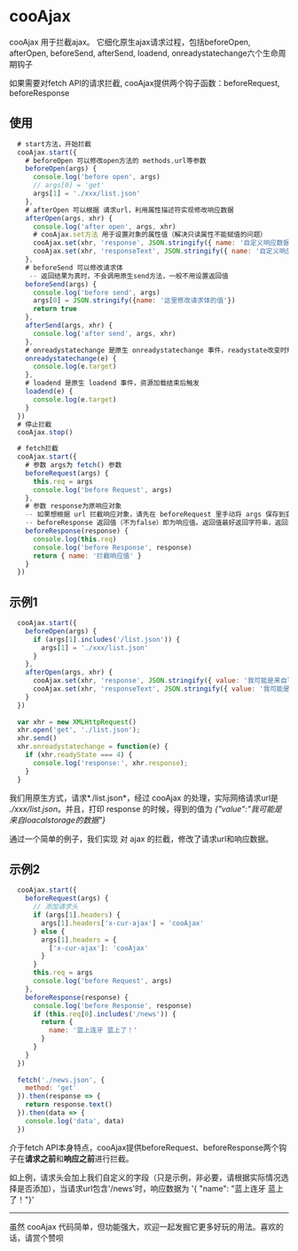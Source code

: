 # cooAjax
cooAjax 用于拦截ajax。 它细化原生ajax请求过程，包括beforeOpen, afterOpen, beforeSend, afterSend, loadend, onreadystatechange六个生命周期钩子

如果需要对fetch API的请求拦截, cooAjax提供两个钩子函数：beforeRequest, beforeResponse

## 使用

```js
  # start方法，开始拦截
  cooAjax.start({
    # beforeOpen 可以修改open方法的 methods,url等参数
    beforeOpen(args) {
      console.log('before open', args)
      // args[0] = 'get'
      args[1] = './xxx/list.json'
    },
    # afterOpen 可以根据 请求url，利用属性描述符实现修改响应数据
    afterOpen(args, xhr) {
      console.log('after open', args, xhr)
      # cooAjax.set方法 用于设置对象的属性值（解决只读属性不能赋值的问题）
      cooAjax.set(xhr, 'response', JSON.stringify({ name: '自定义响应数据'}))
      cooAjax.set(xhr, 'responseText', JSON.stringify({ name: '自定义响应数据'}))
    },
    # beforeSend 可以修改请求体
     -- 返回结果为真时，不会调用原生send方法，一般不用设置返回值
    beforeSend(args) {
      console.log('before send', args)
      args[0] = JSON.stringify({name: '这里修改请求体的值'})
      return true
    },
    afterSend(args, xhr) {
      console.log('after send', args, xhr)
    },
    # onreadystatechange 是原生 onreadystatechange 事件，readystate改变时触发
    onreadystatechange(e) {
      console.log(e.target)
    },
    # loadend 是原生 loadend 事件，资源加载结束后触发
    loadend(e) {
      console.log(e.target)
    }
  })
  # 停止拦截
  cooAjax.stop()
```

```js
  # fetch拦截
  cooAjax.start({
    # 参数 args为 fetch() 参数
    beforeRequest(args) {
      this.req = args
      console.log('before Request', args)
    },
    # 参数 response为原响应对象
    -- 如果想根据 url 拦截响应对象，请先在 beforeRequest 里手动将 args 保存到变量中
    -- beforeResponse 返回值（不为false）即为响应值。返回值最好返回字符串，返回非字符串时，cooAjax内部会调用JJSON.stringify()方法进行转换
    beforeResponse(response) {
      console.log(this.req)
      console.log('before Response', response)
      return { name: '拦截响应值' }
    }
  })
```

## 示例1
```js
  cooAjax.start({
    beforeOpen(args) {
      if (args[1].includes('/list.json')) {
        args[1] = './xxx/list.json'
      }
    },
    afterOpen(args, xhr) {
      cooAjax.set(xhr, 'response', JSON.stringify({ value: '我可能是来自loacalstorage的数据'}))
      cooAjax.set(xhr, 'responseText', JSON.stringify({ value: '我可能是来自loacalstorage的数据'}))
    }
  })
  
  var xhr = new XMLHttpRequest()
  xhr.open('get', './list.json');
  xhr.send()
  xhr.onreadystatechange = function(e) {
    if (xhr.readyState === 4) {
      console.log('response:', xhr.response);
    }
  }
```

我们用原生方式，请求*./list.json*，经过 cooAjax 的处理，实际网络请求url是 *./xxx/list.json*。并且，打印 response 的时候，得到的值为 *{"value":"我可能是来自loacalstorage的数据"}*

通过一个简单的例子，我们实现 对 ajax 的拦截，修改了请求url和响应数据。

## 示例2
```js
  cooAjax.start({
    beforeRequest(args) {
      // 添加请求头
      if (args[1].headers) {
        args[1].headers['x-cur-ajax'] = 'cooAjax'
      } else {
        args[1].headers = {
          ['x-cur-ajax']: 'cooAjax'
        }
      }
      this.req = args
      console.log('before Request', args)
    },
    beforeResponse(response) {
      console.log('before Response', response)
      if (this.req[0].includes('/news')) {
        return {
          name: '蓝上连牙 蓝上了！'
        }
      }
    }
  })
  
  fetch('./news.json', {
    method: 'get'
  }).then(response => {
    return response.text()
  }).then(data => {
    console.log('data', data)
  })
```

介于fetch API本身特点，cooAjax提供beforeRequest、beforeResponse两个钩子在**请求之前**和**响应之前**进行拦截。

如上例，请求头会加上我们自定义的字段（只是示例，非必要，请根据实际情况选择是否添加），当请求url包含'/news'时，响应数据为 '{ "name": "蓝上连牙 蓝上了！"}'

-----------------------------------------------------------

虽然 cooAjax 代码简单，但功能强大，欢迎一起发掘它更多好玩的用法。喜欢的话，请赏个赞呗
